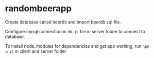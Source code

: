 # randombeerapp

Create database called beerdb and import beerdb.sql file.

Configure mysql connection in `db.js` file in server folder to connect to database.

To install node_modules for dependencies and get app working, run `npm init` in client and server folder
